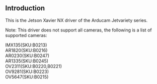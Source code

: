 ## Introduction

This is the Jetson Xavier NX driver of the Arducam Jetvariety series.

Note: This driver does not support all cameras, the following is a list of supported cameras:

IMX135(SKU:B0213)  
AR1820(SKU:B0216)  
AR0230(SKU:B0247)  
AR1335(SKU:B0245)  
OV2311(SKU:B0220,B0221)  
OV9281(SKU:B0223)  
OV5647(SKU:B0215)  